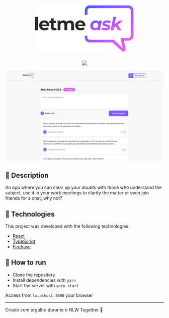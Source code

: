 <h1 align="center"><img src="./src/assets/images/logo.svg"/></h1>

<p align="center">
  <img src="https://img.shields.io/badge/license-MIT-835AFD"/>
</p>

![demo](./src/assets/images/demo.svg)

## 📑 Description

An app where you can clear up your doubts with those who understand the subject, use it in your work meetings to clarify the matter or even join friends for a chat, why not?

## 🧰 Technologies

This project was developed with the following technologies:

- [React](https://reactjs.org/)
- [TypeScript](https://www.typescriptlang.org/)
- [Firebase](https://firebase.google.com/)

## 🧪 How to run

- Clone the repository
- Install dependencies with `yarn`
- Start the server with `yarn start`

Access from `localhost:3000` your browser

---

Criado com orgulho durante o NLW Together 🚀
